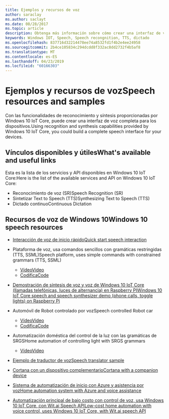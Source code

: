 ```yaml
---
title: Ejemplos y recursos de voz
author: saraclay
ms.author: saclayt
ms.date: 08/28/2017
ms.topic: article
description: Obtenga más información sobre cómo crear una interfaz de voz completa con IoT Core.
keywords: Windows IOT, Speech, Speech recongnition, TTS, dictado
ms.openlocfilehash: 837716d32214478ee74a8532fd1f4b2e4ee24958
ms.sourcegitcommit: 2b4ce105834c294dcdd8f332ac8dd2732f4b5af8
ms.translationtype: MT
ms.contentlocale: es-ES
ms.lasthandoff: 04/23/2019
ms.locfileid: "60166303"
---
```

# <a name="speech-resources-and-samples"></a><span data-ttu-id="3f6ab-104">Ejemplos y recursos de voz</span><span class="sxs-lookup"><span data-stu-id="3f6ab-104">Speech resources and samples</span></span>

<span data-ttu-id="3f6ab-105">Con las funcionalidades de reconocimiento y síntesis proporcionadas por Windows 10 IoT Core, puede crear una interfaz de voz completa para los dispositivos.</span><span class="sxs-lookup"><span data-stu-id="3f6ab-105">Using recognition and synthesis capabilities provided by Windows 10 IoT Core, you could build a complete speech interface for your devices.</span></span>

## <a name="whats-available-and-useful-links"></a><span data-ttu-id="3f6ab-106">Vínculos disponibles y útiles</span><span class="sxs-lookup"><span data-stu-id="3f6ab-106">What's available and useful links</span></span>

<span data-ttu-id="3f6ab-107">Esta es la lista de los servicios y API disponibles en Windows 10 IoT Core:</span><span class="sxs-lookup"><span data-stu-id="3f6ab-107">Here is the list of the available services and API on Windows 10 IoT Core:</span></span>

* <span data-ttu-id="3f6ab-108">Reconocimiento de voz (SR)</span><span class="sxs-lookup"><span data-stu-id="3f6ab-108">Speech Recognition (SR)</span></span>
* <span data-ttu-id="3f6ab-109">Sintetizar Text to Speech (TTS)</span><span class="sxs-lookup"><span data-stu-id="3f6ab-109">Synthesizing Text to Speech (TTS)</span></span>
* <span data-ttu-id="3f6ab-110">Dictado continuo</span><span class="sxs-lookup"><span data-stu-id="3f6ab-110">Continuous Dictation</span></span>

## <a name="windows-10-speech-resources"></a><span data-ttu-id="3f6ab-111">Recursos de voz de Windows 10</span><span class="sxs-lookup"><span data-stu-id="3f6ab-111">Windows 10 speech resources</span></span>

* [<span data-ttu-id="3f6ab-112">Interacción de voz de inicio rápido</span><span class="sxs-lookup"><span data-stu-id="3f6ab-112">Quick start speech interaction</span></span>](https://msdn.microsoft.com/library/windows/apps/xaml/dn630426.aspx)

* <span data-ttu-id="3f6ab-113">Plataforma de voz, usa comandos sencillos con gramáticas restringidas (TTS, SSML)</span><span class="sxs-lookup"><span data-stu-id="3f6ab-113">Speech platform, uses simple commands with constrained grammars (TTS, SSML)</span></span>
  * [<span data-ttu-id="3f6ab-114">Vídeo</span><span class="sxs-lookup"><span data-stu-id="3f6ab-114">Video</span></span>](https://www.youtube.com/watch?v=GiDvBhfNnjU) 
  * [<span data-ttu-id="3f6ab-115">Codifica</span><span class="sxs-lookup"><span data-stu-id="3f6ab-115">Code</span></span>](https://github.com/Microsoft/Windows-universal-samples/tree/master/Samples/SpeechRecognitionAndSynthesis) 

* [<span data-ttu-id="3f6ab-116">Demostración de síntesis de voz y voz de Windows 10 IoT Core (llamadas telefónicas, luces de alternancia) en Raspberry PI</span><span class="sxs-lookup"><span data-stu-id="3f6ab-116">Windows 10 IoT Core speech and speech synthesizer demo (phone calls, toggle lights) on Raspberry Pi</span></span>](https://www.youtube.com/watch?v=HstKdcP9XRA)

* <span data-ttu-id="3f6ab-117">Automóvil de Robot controlado por voz</span><span class="sxs-lookup"><span data-stu-id="3f6ab-117">Speech controlled Robot car</span></span> 
  * [<span data-ttu-id="3f6ab-118">Vídeo</span><span class="sxs-lookup"><span data-stu-id="3f6ab-118">Video</span></span>](https://www.youtube.com/watch?v=vxUOTgechd4) 
  * [<span data-ttu-id="3f6ab-119">Codifica</span><span class="sxs-lookup"><span data-stu-id="3f6ab-119">Code</span></span>](https://www.hackster.io/AnuragVasanwala/speech-controlled-robot-49744c)

* <span data-ttu-id="3f6ab-120">Automatización doméstica del control de la luz con las gramáticas de SRGS</span><span class="sxs-lookup"><span data-stu-id="3f6ab-120">Home automation of controlling light with SRGS grammars</span></span> 
  * [<span data-ttu-id="3f6ab-121">Vídeo</span><span class="sxs-lookup"><span data-stu-id="3f6ab-121">Video</span></span>](https://www.youtube.com/watch?v=MN18Uo_063g)

* [<span data-ttu-id="3f6ab-122">Ejemplo de traductor de voz</span><span class="sxs-lookup"><span data-stu-id="3f6ab-122">Speech translator sample</span></span>](https://developer.microsoft.com/en-us/windows/iot/samples/speechtranslator)

* [<span data-ttu-id="3f6ab-123">Cortana con un dispositivo complementario</span><span class="sxs-lookup"><span data-stu-id="3f6ab-123">Cortana with a companion device</span></span>](https://microsoft.hackster.io/ada-plasma-1f5c36/windows-iot-device-interactive-with-cortana-046906?ref=platform&ref_id=4087_trending___&offset=16)

* [<span data-ttu-id="3f6ab-124">Sistema de automatización de inicio con Azure y asistencia por voz</span><span class="sxs-lookup"><span data-stu-id="3f6ab-124">Home automation system with Azure and voice assistance</span></span>](https://microsoft.hackster.io/rishabhbanga/complete-home-automation-system-with-azure-and-voice-assistance-8aa5fd?ref=search&ref_id=speech&offset=1)

* [<span data-ttu-id="3f6ab-125">Automatización principal de bajo costo con control de voz, usa Windows 10 IoT Core, con Wit.ai Speech API</span><span class="sxs-lookup"><span data-stu-id="3f6ab-125">Low-cost home automation with voice control, uses Windows 10 IoT Core, with Wit.ai speech API</span></span>](https://microsoft.hackster.io/michael-gillett/dorm-automation-9fed01?ref=search&ref_id=speech&offset=2)
